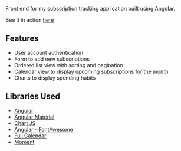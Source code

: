 Front end for my subscription tracking application built using Angular. 

See it in action [here](https://subtracker.herokuapp.com/)

## Features 
- User account authentication 
- Form to add new subscriptions
- Ordered list view with sorting and pagination
- Calendar view to display upcoming subscriptions for the month
- Charts to display spending habits


## Libraries Used
- [Angular](https://angular.io/)
- [Angular Material](https://material.angular.io/)
- [Chart JS](https://www.chartjs.org/)
- [Angular - FontAwesome](https://github.com/FortAwesome/angular-fontawesome)
- [Full Calendar](https://fullcalendar.io/)
- [Moment](https://momentjs.com/)
